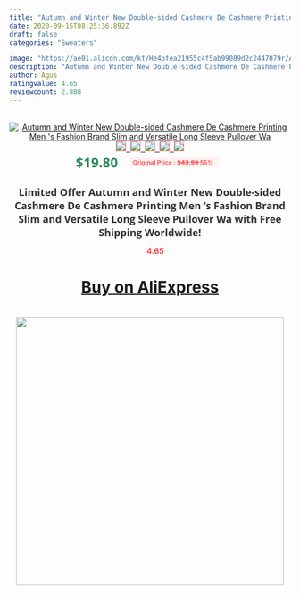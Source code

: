 ```yaml
---
title: "Autumn and Winter New Double-sided Cashmere De Cashmere Printing Men 's Fashion Brand Slim and Versatile Long Sleeve Pullover Wa"
date: 2020-09-15T08:25:36.892Z
draft: false
categories: "Sweaters"

image: "https://ae01.alicdn.com/kf/He4bfea21955c4f5ab99089d2c2447079r/Autumn-and-Winter-New-Double-sided-Cashmere-De-Cashmere-Printing-Men-s-Fashion-Brand-Slim-and.jpg"
description: "Autumn and Winter New Double-sided Cashmere De Cashmere Printing Men 's Fashion Brand Slim and Versatile Long Sleeve Pullover Wa"
author: Agus
ratingvalue: 4.65
reviewcount: 2.888
---
```

<br>
<div style="text-align: center;">
<a href="https://s.click.aliexpress.com/e/_ABmG49" target="_blank" rel="nofollow noopener noreferrer"><img alt="Autumn and Winter New Double-sided Cashmere De Cashmere Printing Men 's Fashion Brand Slim and Versatile Long Sleeve Pullover Wa" class="magnifier-image" src="https://ae01.alicdn.com/kf/He4bfea21955c4f5ab99089d2c2447079r/Autumn-and-Winter-New-Double-sided-Cashmere-De-Cashmere-Printing-Men-s-Fashion-Brand-Slim-and.jpg_640x640.jpg">
<br>
<img style="border:1px solid salmon" src="https://ae01.alicdn.com/kf/He4bfea21955c4f5ab99089d2c2447079r/Autumn-and-Winter-New-Double-sided-Cashmere-De-Cashmere-Printing-Men-s-Fashion-Brand-Slim-and.jpg_120x120.jpg">&nbsp;&nbsp;<img style="border:1px solid salmon" src="https://ae01.alicdn.com/kf/H27abf2c6ad5741438bbfee29af5dabe5T/Autumn-and-Winter-New-Double-sided-Cashmere-De-Cashmere-Printing-Men-s-Fashion-Brand-Slim-and.jpg_120x120.jpg">&nbsp;&nbsp;<img style="border:1px solid salmon" src="https://ae01.alicdn.com/kf/H2492bd22dc234a9498322ba232b4eb5bF/Autumn-and-Winter-New-Double-sided-Cashmere-De-Cashmere-Printing-Men-s-Fashion-Brand-Slim-and.jpg_120x120.jpg">&nbsp;&nbsp;<img style="border:1px solid salmon" src="https://ae01.alicdn.com/kf/H181b2e083b96455681acae5d806f69cdX/Autumn-and-Winter-New-Double-sided-Cashmere-De-Cashmere-Printing-Men-s-Fashion-Brand-Slim-and.jpg_120x120.jpg">&nbsp;&nbsp;<img style="border:1px solid salmon" src="https://ae01.alicdn.com/kf/H9fda8613086340519d2b287abe0accb54/Autumn-and-Winter-New-Double-sided-Cashmere-De-Cashmere-Printing-Men-s-Fashion-Brand-Slim-and.jpg_120x120.jpg"></a></div><br0>
<div style="text-align: center;"><span style="background-color: white; border: 0px; box-sizing: border-box; color: seagreen; display: inline-block; font-family: &quot;open sans&quot; , &quot;arial&quot; , &quot;helvetica&quot; , sans-serif , &quot;heiti&quot;; font-size: 24px; font-stretch: inherit; font-weight: 700; line-height: inherit; margin: 0px 10px 0px 0px; padding: 0px; vertical-align: middle;">$19.80 </span>
<span style="background: rgb(255 , 241 , 241); border-radius: 3px; border: 0px; box-sizing: border-box; color: #ff4747; display: inline-block; font-family: inherit; font-size: 12px; font-stretch: inherit; font-style: inherit; font-variant: inherit; font-weight: 600; line-height: inherit; margin: 0px; padding: 2px 5px; transform: scale(0.9); vertical-align: middle;">Original Price : <b style="text-decoration: line-through;">$43.99 </b> 55%&nbsp;&nbsp;</span></div>
<h1 style="color: #333333; display: inline-block; font-family: &quot;open sans&quot; , &quot;arial&quot; , &quot;helvetica&quot; , sans-serif , &quot;heiti&quot;; font-size: 18px; font-stretch: inherit; font-weight: 700; text-align: center;">Limited Offer Autumn and Winter New Double-sided Cashmere De Cashmere Printing Men 's Fashion Brand Slim and Versatile Long Sleeve Pullover Wa with Free Shipping Worldwide!</h1>
<div style="color: #ff4747; text-align: center;">
<img src="https://4.bp.blogspot.com/-M0ZcTcb-5uY/XleCXlxnR4I/AAAAAAAAAEc/OrjgMkXV1oMQFaCRZj5HQwOCBcu3w1FegCPcBGAYYCw/s1600/star.png" style="height: 15px;">&nbsp;<b>4.65</b></div>
<div class="button_cont" align="center"><a class="buynow_a" href="https://s.click.aliexpress.com/e/_ABmG49" target="_blank" rel="nofollow noopener noreferrer"><H1>Buy on AliExpress</H1></a></div><br>
<div class="separator" style="clear: both; text-align: center;">
<img src="https://lh3.googleusercontent.com/-pTy5HemUv9M/XlePHvY0dAI/AAAAAAAAAE4/0nX5iRUoIWY8eMW9Dpxeirr157OZliDIgCLcBGAsYHQ/s1600/badge.gif" width="480">
</div>
